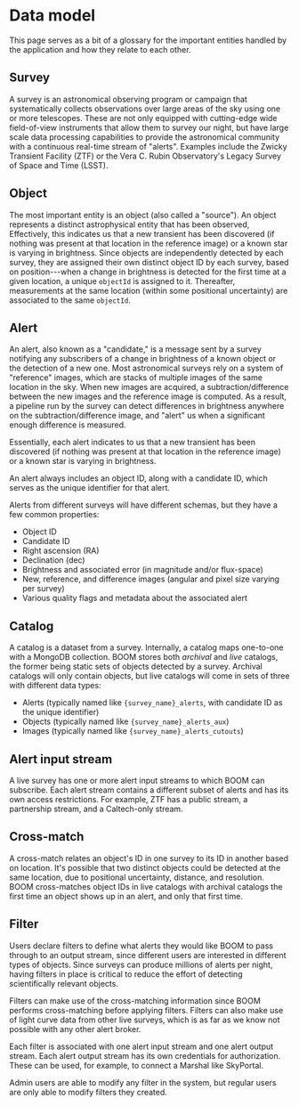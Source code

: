 # Data model

This page serves as a bit of a glossary for the important entities
handled by the application and how they relate to each other.

## Survey

A survey is an astronomical observing program or campaign that systematically
collects observations over large areas of the sky using one or more telescopes.
These are not only equipped with cutting-edge wide field-of-view instruments
that allow them to survey our night,
but have large scale data processing capabilities to provide the astronomical
community with a continuous real-time stream of "alerts".
Examples include the Zwicky Transient Facility (ZTF) or the Vera C. Rubin
Observatory's Legacy Survey of Space and Time (LSST).

## Object

The most important entity is an object (also called a "source").
An object represents a distinct astrophysical entity that has been observed,
Effectively, this indicates us that a new transient has been discovered
(if nothing was present at that location in the reference image)
or a known star is varying in brightness.
Since objects are independently detected by each survey,
they are assigned their own distinct object ID by each survey,
based on position---when a change in brightness is detected for the first time
at a given location, a unique `objectId` is assigned to it.
Thereafter, measurements at the same location
(within some positional uncertainty)
are associated to the same `objectId`.

## Alert

An alert, also known as a "candidate,"
is a message sent by a survey notifying any subscribers of a change
in brightness of a known object or the detection of a new one.
Most astronomical surveys rely on a system of "reference" images,
which are stacks of multiple images of the same location in the sky.
When new images are acquired,
a subtraction/difference between the new images and the reference image is
computed.
As a result, a pipeline run by the survey
can detect differences in brightness anywhere on the
subtraction/difference image,
and "alert" us when a significant enough difference is measured.

Essentially, each alert indicates to us that a new transient has been
discovered (if nothing was present at that location in the reference image) or
a known star is varying in brightness.

An alert always includes an object ID, along with a candidate ID,
which serves as the unique identifier for that alert.

Alerts from different surveys will have different schemas,
but they have a few common properties:

- Object ID
- Candidate ID
- Right ascension (RA)
- Declination (dec)
- Brightness and associated error (in magnitude and/or flux-space)
- New, reference,
  and difference images (angular and pixel size varying per survey)
- Various quality flags and metadata about the associated alert

## Catalog

A catalog is a dataset from a survey.
Internally, a catalog maps one-to-one with a MongoDB collection.
BOOM stores both _archival_ and _live_ catalogs,
the former being static sets of objects detected by a survey.
Archival catalogs will only contain objects,
but live catalogs will come in sets of three with different data types:

- Alerts (typically named like `{survey_name}_alerts`,
  with candidate ID as the unique identifier)
- Objects (typically named like `{survey_name}_alerts_aux`)
- Images (typically named like `{survey_name}_alerts_cutouts`)

## Alert input stream

A live survey has one or more alert input streams to which BOOM can subscribe.
Each alert stream contains a different
subset of alerts and has its own access restrictions.
For example,
ZTF has a public stream, a partnership stream, and a Caltech-only stream.

## Cross-match

A cross-match relates an object's ID in one survey to its ID in another
based on location.
It's possible that two distinct objects could be detected at the same location,
due to positional uncertainty, distance, and resolution.
BOOM cross-matches object IDs in live catalogs with archival catalogs
the first time an object shows up in an alert, and only that first time.

## Filter

Users declare filters to define what alerts they would like BOOM to pass
through to an output stream,
since different users are interested in different types of objects.
Since surveys can produce millions of alerts per night,
having filters in place is critical to reduce the effort of detecting
scientifically relevant objects.

Filters can make use of the cross-matching information since BOOM performs
cross-matching before applying filters.
Filters can also make use of light curve data from other live surveys,
which is as far as we know not possible with any other alert broker.

Each filter is associated with one alert input stream
and one alert output stream.
Each alert output stream has its own credentials for authorization.
These can be used, for example, to connect a Marshal like SkyPortal.

Admin users are able to modify any filter in the system,
but regular users are only able to modify filters they created.
